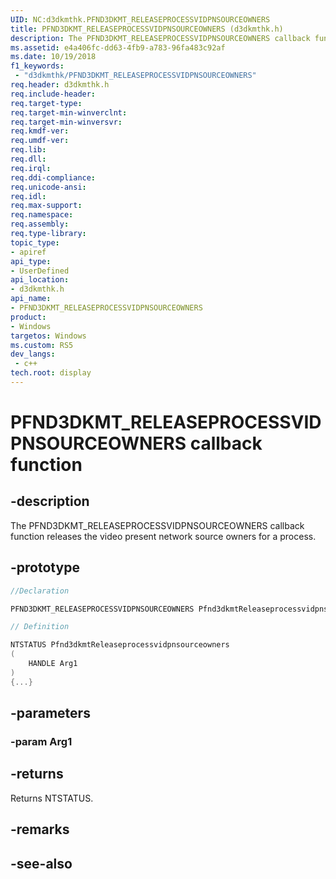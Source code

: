 ```yaml
---
UID: NC:d3dkmthk.PFND3DKMT_RELEASEPROCESSVIDPNSOURCEOWNERS
title: PFND3DKMT_RELEASEPROCESSVIDPNSOURCEOWNERS (d3dkmthk.h)
description: The PFND3DKMT_RELEASEPROCESSVIDPNSOURCEOWNERS callback function releases the video present network source owners for a process.
ms.assetid: e4a406fc-dd63-4fb9-a783-96fa483c92af
ms.date: 10/19/2018
f1_keywords:
 - "d3dkmthk/PFND3DKMT_RELEASEPROCESSVIDPNSOURCEOWNERS"
req.header: d3dkmthk.h
req.include-header:
req.target-type:
req.target-min-winverclnt:
req.target-min-winversvr:
req.kmdf-ver:
req.umdf-ver:
req.lib:
req.dll:
req.irql: 
req.ddi-compliance:
req.unicode-ansi:
req.idl:
req.max-support:
req.namespace:
req.assembly:
req.type-library: 
topic_type: 
- apiref
api_type: 
- UserDefined
api_location: 
- d3dkmthk.h
api_name: 
- PFND3DKMT_RELEASEPROCESSVIDPNSOURCEOWNERS
product:
- Windows
targetos: Windows
ms.custom: RS5
dev_langs:
 - c++
tech.root: display
---
```


# PFND3DKMT_RELEASEPROCESSVIDPNSOURCEOWNERS callback function

## -description

The PFND3DKMT_RELEASEPROCESSVIDPNSOURCEOWNERS callback function releases the video present network source owners for a process.

## -prototype

```cpp
//Declaration

PFND3DKMT_RELEASEPROCESSVIDPNSOURCEOWNERS Pfnd3dkmtReleaseprocessvidpnsourceowners; 

// Definition

NTSTATUS Pfnd3dkmtReleaseprocessvidpnsourceowners 
(
	HANDLE Arg1
)
{...}

```

## -parameters

### -param Arg1

## -returns

Returns NTSTATUS.


## -remarks




## -see-also
